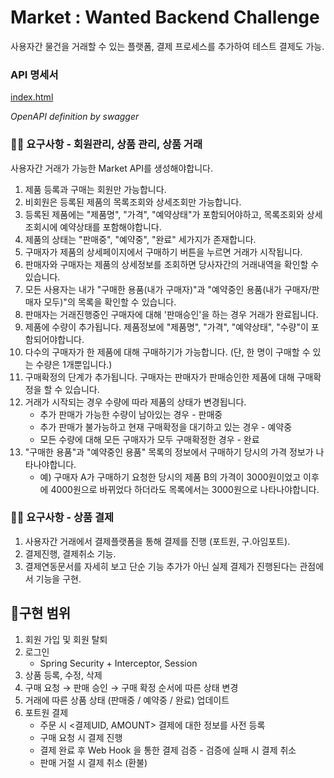 # Market : Wanted Backend Challenge

사용자간 물건을 거래할 수 있는 플랫폼, 결제 프로세스를 추가하여 테스트 결제도 가능.

### API 명세서

[index.html](Market%20Wanted%20Backend%20Challenge%2014429d746aff802f9fcced8f69bbb1a8/index.html)

*OpenAPI definition by swagger*

### ☝🏻 요구사항 - 회원관리, 상품 관리, 상품 거래

사용자간 거래가 가능한 Market API를 생성해야합니다. 

1. 제품 등록과 구매는 회원만 가능합니다.
2. 비회원은 등록된 제품의 목록조회와 상세조회만 가능합니다.
3. 등록된 제품에는 "제품명", "가격", "예약상태"가 포함되어야하고, 목록조회와 상세조회시에 예약상태를 포함해야합니다.
4. 제품의 상태는 "판매중", "예약중", "완료" 세가지가 존재합니다.
5. 구매자가 제품의 상세페이지에서 구매하기 버튼을 누르면 거래가 시작됩니다.
6. 판매자와 구매자는 제품의 상세정보를 조회하면 당사자간의 거래내역을 확인할 수 있습니다.
7. 모든 사용자는 내가 "구매한 용품(내가 구매자)"과 "예약중인 용품(내가 구매자/판매자 모두)"의 목록을 확인할 수 있습니다.
8. 판매자는 거래진행중인 구매자에 대해 '판매승인'을 하는 경우 거래가 완료됩니다.
9. 제품에 수량이 추가됩니다. 제품정보에 "제품명", "가격", "예약상태", "수량"이 포함되어야합니다.
10. 다수의 구매자가 한 제품에 대해 구매하기가 가능합니다. (단, 한 명이 구매할 수 있는 수량은 1개뿐입니다.)
11. 구매확정의 단계가 추가됩니다. 구매자는 판매자가 판매승인한 제품에 대해 구매확정을 할 수 있습니다.
12. 거래가 시작되는 경우 수량에 따라 제품의 상태가 변경됩니다.
    - 추가 판매가 가능한 수량이 남아있는 경우 - 판매중
    - 추가 판매가 불가능하고 현재 구매확정을 대기하고 있는 경우 - 예약중
    - 모든 수량에 대해 모든 구매자가 모두 구매확정한 경우 - 완료
13. "구매한 용품"과 "예약중인 용품" 목록의 정보에서 구매하기 당시의 가격 정보가 나타나야합니다.
    - 예) 구매자 A가 구매하기 요청한 당시의 제품 B의 가격이 3000원이었고 이후에 4000원으로 바뀌었다 하더라도 목록에서는 3000원으로 나타나야합니다.

### ✌🏻 요구사항 - 상품 결제

1. 사용자간 거래에서 결제플랫폼을 통해 결제를 진행 (포트원, 구.아임포트).
2. 결제진행, 결제취소 기능.
3. 결제연동문서를 자세히 보고 단순 기능 추가가 아닌 실제 결제가 진행된다는 관점에서 기능을 구현.

## 🔨구현 범위

1. 회원 가입 및 회원 탈퇴
2. 로그인
    - Spring Security + Interceptor, Session
3. 상품 등록, 수정, 삭제
4. 구매 요청 → 판매 승인 → 구매 확정 순서에 따른 상태 변경
5. 거래에 따른 상품 상태 (판매중 / 예약중 / 완료) 업데이트
6. 포트원 결제
    - 주문 시 <결제UID, AMOUNT> 결제에 대한 정보를 사전 등록
    - 구매 요청 시 결제 진행
    - 결제 완료 후 Web Hook 을 통한 결제 검증 - 검증에 실패 시 결제 취소
    - 판매 거절 시 결제 취소 (환불)